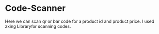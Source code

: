 # Code-Scanner
Here we can scan qr or bar code for a product id and product price. I used zxing Libraryfor scanning codes.
